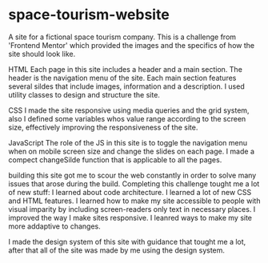 # space-tourism-website
A site for a fictional space tourism company. 
This is a challenge from 'Frontend Mentor' which provided the images and the specifics of how the site should look like.

HTML
Each page in this site includes a header and a main section. The header is the navigation menu of the site.
Each main section features several sildes that include images, information and a description.
I used utility classes to design and structure the site.

CSS
I made the site responsive using media queries and the grid system, also I defined some variables whos value range according to the screen
size, effectively improving the responsiveness of the site.

JavaScript
The role of the JS in this site is to toggle the navigation menu when on mobile screen size and change the slides on each page.
I made a compect changeSilde function that is applicable to all the pages.

building this site got me to scour the web constantly in order to solve many issues that arose during the build.
Completing this challenge tought me a lot of new stuff:
I learned about code architecture.
I learned a lot of new CSS and HTML features.
I learned how to make my site accessible to people with visual imparity by including screen-readers only text in necessary places.
I improved the way I make sites responsive.
I leanred ways to make my site more addaptive to changes.

I made the design system of this site with guidance that tought me a lot, after that all of the site was made by me using the design system.
